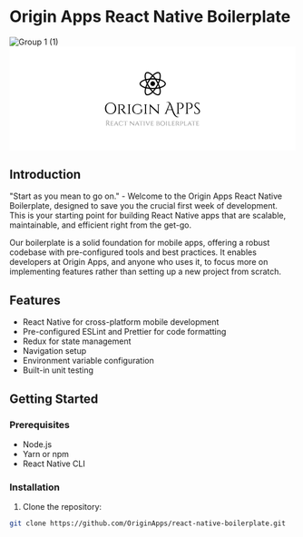 # Origin Apps React Native Boilerplate


![Group 1 (1)](https://github.com/OriginApps/react-native-starter-boilerplate/assets/46419626/aac72a09-6752-4fb0-b98d-a065ab46b3c7)
<svg width="1169" height="426" viewBox="0 0 1169 426" fill="none" xmlns="http://www.w3.org/2000/svg">
<path d="M0 0H1169V426H0V0Z" fill="white"/>
<path d="M413.456 229.304C418.021 229.304 422.032 230.285 425.488 232.248C428.944 234.168 431.632 236.877 433.552 240.376C435.515 243.875 436.496 247.949 436.496 252.6C436.496 257.251 435.515 261.325 433.552 264.824C431.632 268.323 428.944 271.053 425.488 273.016C422.032 274.936 418.021 275.896 413.456 275.896C408.933 275.896 404.944 274.936 401.488 273.016C398.032 271.053 395.323 268.323 393.36 264.824C391.44 261.325 390.48 257.251 390.48 252.6C390.48 247.949 391.44 243.875 393.36 240.376C395.323 236.877 398.032 234.168 401.488 232.248C404.944 230.285 408.933 229.304 413.456 229.304ZM413.456 273.976C417.083 273.976 420.24 273.08 422.928 271.288C425.659 269.496 427.771 267 429.264 263.8C430.8 260.6 431.568 256.867 431.568 252.6C431.568 248.333 430.8 244.6 429.264 241.4C427.771 238.2 425.659 235.704 422.928 233.912C420.24 232.12 417.083 231.224 413.456 231.224C409.872 231.224 406.715 232.12 403.984 233.912C401.296 235.704 399.184 238.2 397.648 241.4C396.155 244.6 395.408 248.333 395.408 252.6C395.408 256.867 396.155 260.6 397.648 263.8C399.184 267 401.296 269.496 403.984 271.288C406.715 273.08 409.872 273.976 413.456 273.976Z" fill="black"/>
<path d="M449.703 236.6H457.959C459.964 236.6 461.756 236.835 463.335 237.304C464.956 237.773 466.322 238.456 467.431 239.352C468.583 240.248 469.458 241.336 470.055 242.616C470.652 243.896 470.951 245.347 470.951 246.968C470.951 248.76 470.524 250.424 469.671 251.96C468.818 253.496 467.623 254.755 466.087 255.736C464.594 256.717 462.887 257.315 460.967 257.528C461.692 257.827 462.524 258.488 463.463 259.512C464.444 260.536 465.276 261.539 465.959 262.52C465.959 262.52 466.236 262.904 466.791 263.672C467.346 264.397 468.05 265.315 468.903 266.424C469.799 267.491 470.674 268.515 471.527 269.496C472.423 270.477 473.234 271.331 473.959 272.056C474.727 272.781 475.538 273.357 476.391 273.784C477.287 274.168 478.311 274.36 479.463 274.36V275H477.479C475.132 275 473.191 274.701 471.655 274.104C470.162 273.507 468.946 272.781 468.007 271.928C467.068 271.032 466.258 270.179 465.575 269.368C465.404 269.155 464.999 268.621 464.359 267.768C463.762 266.872 463.1 265.912 462.375 264.888C461.65 263.864 460.988 262.947 460.391 262.136C459.794 261.283 459.431 260.771 459.303 260.6C458.45 259.491 457.468 258.509 456.359 257.656C455.25 256.76 454.076 256.312 452.839 256.312V255.672C452.839 255.672 453.18 255.693 453.863 255.736C454.546 255.736 455.42 255.715 456.487 255.672C457.682 255.629 458.876 255.544 460.071 255.416C461.266 255.245 462.375 254.776 463.399 254.008C464.466 253.24 465.298 251.96 465.895 250.168C466.066 249.699 466.194 249.144 466.279 248.504C466.364 247.864 466.386 247.203 466.343 246.52C466.3 245.325 466.066 244.259 465.639 243.32C465.255 242.381 464.679 241.571 463.911 240.888C463.186 240.205 462.311 239.672 461.287 239.288C460.263 238.904 459.111 238.691 457.831 238.648C455.826 238.563 454.076 238.541 452.583 238.584C451.09 238.627 450.343 238.627 450.343 238.584C450.343 238.541 450.279 238.371 450.151 238.072C450.066 237.731 449.959 237.411 449.831 237.112C449.746 236.771 449.703 236.6 449.703 236.6ZM450.471 236.6V275H446.375V236.6H450.471ZM446.567 270.904L447.335 275H441.895V274.36C441.895 274.36 442.044 274.36 442.343 274.36C442.642 274.36 442.791 274.36 442.791 274.36C443.815 274.36 444.668 274.019 445.351 273.336C446.034 272.653 446.396 271.843 446.439 270.904H446.567ZM446.567 240.632H446.439C446.396 239.651 446.034 238.84 445.351 238.2C444.668 237.56 443.815 237.24 442.791 237.24C442.791 237.24 442.642 237.24 442.343 237.24C442.044 237.24 441.895 237.24 441.895 237.24V236.6H447.335L446.567 240.632ZM450.279 270.904H450.471C450.514 271.843 450.876 272.653 451.559 273.336C452.242 274.019 453.095 274.36 454.119 274.36C454.119 274.36 454.247 274.36 454.503 274.36C454.802 274.36 454.951 274.36 454.951 274.36L455.015 275H449.511L450.279 270.904Z" fill="black"/>
<path d="M491.3 236.6V275H487.268V236.6H491.3ZM487.46 270.904V275H482.02V274.36C482.02 274.36 482.169 274.36 482.468 274.36C482.767 274.36 482.916 274.36 482.916 274.36C484.111 274.36 485.113 274.019 485.924 273.336C486.777 272.653 487.225 271.843 487.268 270.904H487.46ZM491.108 270.904H491.3C491.343 271.843 491.769 272.653 492.58 273.336C493.433 274.019 494.457 274.36 495.652 274.36C495.652 274.36 495.78 274.36 496.036 274.36C496.335 274.36 496.484 274.36 496.484 274.36L496.548 275H491.108V270.904ZM491.108 240.696V236.6H496.548L496.484 237.24C496.484 237.24 496.335 237.24 496.036 237.24C495.78 237.24 495.652 237.24 495.652 237.24C494.457 237.24 493.433 237.581 492.58 238.264C491.769 238.904 491.343 239.715 491.3 240.696H491.108ZM487.46 240.696H487.268C487.225 239.715 486.777 238.904 485.924 238.264C485.113 237.581 484.111 237.24 482.916 237.24C482.873 237.24 482.703 237.24 482.404 237.24C482.148 237.24 482.02 237.24 482.02 237.24V236.6H487.46V240.696Z" fill="black"/>
<path d="M523.255 235.704C525.217 235.704 527.052 235.853 528.758 236.152C530.508 236.408 532.151 236.835 533.687 237.432C535.265 237.987 536.759 238.712 538.167 239.608L539.575 248.632H538.998C538.401 246.115 537.42 244.045 536.055 242.424C534.732 240.803 533.004 239.608 530.87 238.84C528.737 238.029 526.177 237.624 523.19 237.624C519.948 237.624 517.089 238.371 514.615 239.864C512.183 241.315 510.284 243.405 508.918 246.136C507.553 248.824 506.871 252.045 506.871 255.8C506.871 259.512 507.553 262.733 508.918 265.464C510.284 268.195 512.204 270.307 514.679 271.8C517.153 273.251 520.012 273.976 523.255 273.976C525.047 273.976 526.753 273.784 528.375 273.4C529.996 273.016 531.553 272.419 533.047 271.608C534.583 270.755 536.012 269.688 537.334 268.408L537.398 259.896C537.441 259.085 537.185 258.467 536.63 258.04C536.118 257.613 535.393 257.4 534.455 257.4H533.558V256.76H545.271V257.4H544.375C542.455 257.4 541.495 258.253 541.495 259.96V267.64C540.513 268.877 539.169 270.136 537.463 271.416C535.756 272.696 533.708 273.763 531.318 274.616C528.972 275.469 526.284 275.896 523.255 275.896C519.031 275.853 515.34 275.021 512.182 273.4C509.068 271.779 506.636 269.475 504.887 266.488C503.137 263.501 502.263 259.939 502.263 255.8C502.263 251.619 503.137 248.035 504.887 245.048C506.636 242.061 509.089 239.757 512.247 238.136C515.404 236.515 519.073 235.704 523.255 235.704Z" fill="black"/>
<path d="M558.425 236.6V275H554.393V236.6H558.425ZM554.585 270.904V275H549.145V274.36C549.145 274.36 549.294 274.36 549.593 274.36C549.892 274.36 550.041 274.36 550.041 274.36C551.236 274.36 552.238 274.019 553.049 273.336C553.902 272.653 554.35 271.843 554.393 270.904H554.585ZM558.233 270.904H558.425C558.468 271.843 558.894 272.653 559.705 273.336C560.558 274.019 561.582 274.36 562.777 274.36C562.777 274.36 562.905 274.36 563.161 274.36C563.46 274.36 563.609 274.36 563.609 274.36L563.673 275H558.233V270.904ZM558.233 240.696V236.6H563.673L563.609 237.24C563.609 237.24 563.46 237.24 563.161 237.24C562.905 237.24 562.777 237.24 562.777 237.24C561.582 237.24 560.558 237.581 559.705 238.264C558.894 238.904 558.468 239.715 558.425 240.696H558.233ZM554.585 240.696H554.393C554.35 239.715 553.902 238.904 553.049 238.264C552.238 237.581 551.236 237.24 550.041 237.24C549.998 237.24 549.828 237.24 549.529 237.24C549.273 237.24 549.145 237.24 549.145 237.24V236.6H554.585V240.696Z" fill="black"/>
<path d="M574.037 235.64L609.493 269.048L610.133 275.896L574.677 242.296L574.037 235.64ZM574.165 271.032V275H569.365V274.36C569.365 274.36 569.536 274.36 569.877 274.36C570.261 274.36 570.453 274.36 570.453 274.36C571.434 274.36 572.266 274.04 572.949 273.4C573.632 272.76 573.973 271.971 573.973 271.032H574.165ZM576.853 271.032C576.853 271.971 577.194 272.76 577.877 273.4C578.602 274.04 579.434 274.36 580.373 274.36C580.373 274.36 580.544 274.36 580.885 274.36C581.269 274.36 581.461 274.36 581.461 274.36V275H576.661V271.032H576.853ZM574.037 235.64L576.789 239.224L576.853 275H573.973V243.64C573.973 241.464 573.866 239.587 573.653 238.008C573.482 236.429 573.397 235.64 573.397 235.64H574.037ZM610.133 236.6V267.704C610.133 269.069 610.176 270.392 610.261 271.672C610.346 272.909 610.432 273.933 610.517 274.744C610.645 275.512 610.709 275.896 610.709 275.896H610.133L607.317 272.504V236.6H610.133ZM609.941 240.568V236.6H614.741V237.24C614.741 237.24 614.549 237.24 614.165 237.24C613.824 237.24 613.653 237.24 613.653 237.24C612.714 237.24 611.882 237.56 611.157 238.2C610.474 238.84 610.133 239.629 610.133 240.568H609.941ZM607.317 240.568C607.274 239.629 606.912 238.84 606.229 238.2C605.546 237.56 604.714 237.24 603.733 237.24C603.733 237.24 603.541 237.24 603.157 237.24C602.816 237.24 602.645 237.24 602.645 237.24V236.6H607.445V240.568H607.317Z" fill="black"/>
<path d="M640.616 228.024C643.389 226.872 646.056 226.296 648.616 226.296C650.749 226.296 652.947 227.085 655.208 228.664C656.445 229.517 657.832 231.181 659.368 233.656C660.392 235.363 661.693 238.456 663.272 242.936L671.08 265.08C672.872 270.029 674.685 273.955 676.52 276.856C678.397 279.8 680.104 281.997 681.64 283.448C683.176 284.941 684.776 285.987 686.44 286.584C688.104 287.181 689.469 287.48 690.536 287.48C691.645 287.48 692.627 287.395 693.48 287.224L693.544 287.864C691.496 288.547 689.491 288.888 687.528 288.888C685.565 288.888 683.603 288.376 681.64 287.352C679.677 286.371 677.843 284.984 676.136 283.192C672.467 279.48 669.352 273.827 666.792 266.232L664.296 258.936H646.76L642.344 270.328C642.131 270.84 642.024 271.352 642.024 271.864C642.024 272.376 642.237 272.931 642.664 273.528C643.133 274.083 643.837 274.36 644.776 274.36H645.288V275H632.424V274.36H633C634.024 274.36 635.027 274.061 636.008 273.464C636.989 272.824 637.8 271.885 638.44 270.648L654.312 232.632C652.008 229.347 649.149 227.704 645.736 227.704C644.2 227.704 642.557 228.024 640.808 228.664L640.616 228.024ZM647.464 257.016H663.656L658.6 242.104C657.619 239.245 656.723 237.005 655.912 235.384L647.464 257.016Z" fill="black"/>
<path d="M712.291 242.552C712.291 244.429 711.906 246.179 711.138 247.8C709.73 250.829 707.256 252.941 703.714 254.136C702.477 254.563 701.411 254.776 700.515 254.776C697.869 254.776 695.587 254.285 693.667 253.304V252.664C696.781 253.347 699.661 253.005 702.307 251.64C704.653 250.445 706.253 248.483 707.107 245.752C707.363 244.899 707.49 244.088 707.49 243.32C707.49 242.552 707.49 242.083 707.49 241.912C707.405 238.925 706.616 236.557 705.122 234.808C703.629 233.016 701.539 232.12 698.851 232.12H691.49V270.328C691.533 271.437 691.938 272.397 692.706 273.208C693.517 273.976 694.477 274.36 695.586 274.36H696.419V275H682.403V274.36H683.234C684.344 274.36 685.282 273.976 686.05 273.208C686.861 272.397 687.288 271.437 687.331 270.328V234.552C687.203 233.485 686.755 232.611 685.987 231.928C685.219 231.203 684.301 230.84 683.234 230.84H682.466L682.403 230.2H699.107C703.203 230.2 706.424 231.309 708.771 233.528C711.117 235.704 712.291 238.712 712.291 242.552Z" fill="black"/>
<path d="M748.916 242.552C748.916 244.429 748.531 246.179 747.763 247.8C746.355 250.829 743.881 252.941 740.339 254.136C739.102 254.563 738.036 254.776 737.14 254.776C734.494 254.776 732.212 254.285 730.292 253.304V252.664C733.406 253.347 736.286 253.005 738.932 251.64C741.278 250.445 742.878 248.483 743.732 245.752C743.988 244.899 744.115 244.088 744.115 243.32C744.115 242.552 744.115 242.083 744.115 241.912C744.03 238.925 743.241 236.557 741.747 234.808C740.254 233.016 738.164 232.12 735.476 232.12H728.115V270.328C728.158 271.437 728.563 272.397 729.331 273.208C730.142 273.976 731.102 274.36 732.211 274.36H733.044V275H719.028V274.36H719.859C720.969 274.36 721.907 273.976 722.675 273.208C723.486 272.397 723.913 271.437 723.956 270.328V234.552C723.828 233.485 723.38 232.611 722.612 231.928C721.844 231.203 720.926 230.84 719.859 230.84H719.091L719.028 230.2H735.732C739.828 230.2 743.049 231.309 745.396 233.528C747.742 235.704 748.916 238.712 748.916 242.552Z" fill="black"/>
<path d="M756.029 272.376C755.901 271.779 755.837 270.627 755.837 268.92C755.837 267.213 756.157 265.4 756.797 263.48H757.373C757.33 263.949 757.309 264.419 757.309 264.888C757.309 267.491 758.098 269.667 759.677 271.416C761.256 273.123 763.346 273.976 765.949 273.976C768.637 273.976 770.834 273.165 772.541 271.544C774.29 269.923 775.165 267.896 775.165 265.464C775.165 262.989 774.333 260.984 772.669 259.448L760.381 248.056C758.077 245.923 756.925 243.341 756.925 240.312C756.925 237.283 757.928 234.701 759.933 232.568C761.981 230.392 764.733 229.304 768.189 229.304C769.81 229.304 771.645 229.517 773.693 229.944H776.189V237.816H775.613C775.613 235.811 774.909 234.211 773.501 233.016C772.136 231.821 770.365 231.224 768.189 231.224C766.013 231.224 764.178 231.949 762.685 233.4C761.234 234.851 760.509 236.664 760.509 238.84C760.509 241.016 761.362 242.893 763.069 244.472L775.677 256.12C777.81 258.083 778.877 260.771 778.877 264.184C778.877 267.597 777.789 270.413 775.613 272.632C773.437 274.808 770.536 275.896 766.909 275.896C765.032 275.896 763.026 275.597 760.893 275C758.802 274.445 757.181 273.571 756.029 272.376Z" fill="black"/>
<path d="M397.481 302.7H401.57C402.44 302.7 403.223 302.826 403.919 303.077C404.634 303.328 405.234 303.696 405.717 304.179C406.2 304.643 406.568 305.213 406.819 305.89C407.09 306.547 407.225 307.301 407.225 308.152C407.225 309.08 407.003 309.969 406.558 310.82C406.133 311.671 405.543 312.367 404.789 312.908C404.054 313.43 403.223 313.691 402.295 313.691C402.624 313.826 402.981 314.107 403.368 314.532C403.755 314.938 404.093 315.334 404.383 315.721C404.383 315.721 404.509 315.914 404.76 316.301C405.031 316.668 405.359 317.123 405.746 317.664C406.152 318.205 406.558 318.737 406.964 319.259C407.37 319.781 407.718 320.197 408.008 320.506C408.395 320.931 408.781 321.308 409.168 321.637C409.555 321.966 409.97 322.227 410.415 322.42C410.879 322.613 411.391 322.71 411.952 322.71V323H410.357C409.468 323 408.694 322.865 408.037 322.594C407.399 322.323 406.858 321.995 406.413 321.608C405.968 321.202 405.591 320.815 405.282 320.448C405.224 320.371 405.06 320.148 404.789 319.781C404.538 319.414 404.228 318.979 403.861 318.476C403.513 317.954 403.165 317.442 402.817 316.939C402.469 316.436 402.169 316.011 401.918 315.663C401.667 315.296 401.522 315.083 401.483 315.025C401.116 314.542 400.71 314.097 400.265 313.691C399.82 313.285 399.337 313.082 398.815 313.082V312.792C398.815 312.792 398.96 312.802 399.25 312.821C399.559 312.821 399.927 312.811 400.352 312.792C400.855 312.773 401.406 312.695 402.005 312.56C402.604 312.425 403.165 312.144 403.687 311.719C404.209 311.294 404.605 310.646 404.876 309.776C404.934 309.563 404.982 309.302 405.021 308.993C405.06 308.664 405.069 308.345 405.05 308.036C405.031 306.721 404.692 305.677 404.035 304.904C403.397 304.111 402.537 303.686 401.454 303.628C400.913 303.589 400.352 303.58 399.772 303.599C399.211 303.599 398.738 303.599 398.351 303.599C397.964 303.599 397.771 303.599 397.771 303.599C397.771 303.58 397.742 303.502 397.684 303.367C397.645 303.212 397.597 303.067 397.539 302.932C397.5 302.777 397.481 302.7 397.481 302.7ZM397.858 302.7V323H395.973V302.7H397.858ZM396.06 320.883V323H393.74V322.71C393.74 322.71 393.798 322.71 393.914 322.71C394.049 322.71 394.117 322.71 394.117 322.71C394.62 322.71 395.045 322.536 395.393 322.188C395.76 321.821 395.954 321.386 395.973 320.883H396.06ZM396.06 304.817H395.973C395.954 304.314 395.76 303.889 395.393 303.541C395.045 303.174 394.62 302.99 394.117 302.99C394.117 302.99 394.049 302.99 393.914 302.99C393.798 302.99 393.74 302.99 393.74 302.99V302.7H396.06V304.817ZM397.771 320.883H397.858C397.858 321.386 398.042 321.821 398.409 322.188C398.776 322.536 399.211 322.71 399.714 322.71C399.714 322.71 399.772 322.71 399.888 322.71C400.004 322.71 400.062 322.71 400.062 322.71V323H397.771V320.883Z" fill="#7E7E7E"/>
<path d="M416.287 305.6V323H414.431V305.6H416.287ZM424.088 322.101L424.03 323H416.229V322.101H424.088ZM422.725 313.865V314.735H416.229V313.865H422.725ZM424.059 305.6V306.499H416.229V305.6H424.059ZM425.712 318.853L424.117 323H419.709L420.695 322.101C421.662 322.101 422.435 321.966 423.015 321.695C423.614 321.405 424.098 321.018 424.465 320.535C424.832 320.032 425.151 319.472 425.422 318.853H425.712ZM422.725 314.677V316.33H422.406V315.953C422.406 315.624 422.309 315.344 422.116 315.112C421.923 314.861 421.623 314.735 421.217 314.735V314.677H422.725ZM422.725 312.27V313.923H421.217V313.865C421.623 313.865 421.923 313.749 422.116 313.517C422.309 313.266 422.406 312.976 422.406 312.647V312.27H422.725ZM424.059 306.412V308.413H423.74V307.978C423.74 307.572 423.605 307.224 423.334 306.934C423.083 306.644 422.735 306.499 422.29 306.499V306.412H424.059ZM424.059 305.136V305.89L420.753 305.6C421.352 305.6 421.99 305.552 422.667 305.455C423.344 305.339 423.808 305.233 424.059 305.136ZM414.489 321.144L414.866 323H412.343V322.71C412.343 322.71 412.411 322.71 412.546 322.71C412.681 322.71 412.749 322.71 412.749 322.71C413.232 322.71 413.629 322.555 413.938 322.246C414.247 321.937 414.412 321.569 414.431 321.144H414.489ZM414.489 307.427H414.431C414.412 306.982 414.247 306.615 413.938 306.325C413.629 306.035 413.232 305.89 412.749 305.89C412.749 305.89 412.681 305.89 412.546 305.89C412.411 305.89 412.343 305.89 412.343 305.89V305.6H414.866L414.489 307.427Z" fill="#7E7E7E"/>
<path d="M436.323 305.194L444.298 322.826H442.007L435.83 307.775L436.323 305.194ZM430.726 320.883C430.513 321.463 430.542 321.917 430.813 322.246C431.084 322.555 431.393 322.71 431.741 322.71H431.973V323H426.434V322.71C426.434 322.71 426.473 322.71 426.55 322.71C426.627 322.71 426.666 322.71 426.666 322.71C427.072 322.71 427.488 322.575 427.913 322.304C428.338 322.014 428.706 321.54 429.015 320.883H430.726ZM436.323 305.194L436.526 307.195L429.885 322.913H428.058L434.931 308.181C434.931 308.181 434.979 308.065 435.076 307.833C435.192 307.601 435.318 307.321 435.453 306.992C435.608 306.644 435.743 306.306 435.859 305.977C435.975 305.648 436.043 305.387 436.062 305.194H436.323ZM439.745 316.243V317.113H432.06V316.243H439.745ZM441.224 320.883H443.428C443.718 321.54 444.076 322.014 444.501 322.304C444.926 322.575 445.332 322.71 445.719 322.71C445.719 322.71 445.758 322.71 445.835 322.71C445.912 322.71 445.951 322.71 445.951 322.71V323H440.006V322.71H440.238C440.567 322.71 440.866 322.555 441.137 322.246C441.408 321.917 441.437 321.463 441.224 320.883Z" fill="#7E7E7E"/>
<path d="M464.698 315.692L464.379 319.665C463.876 320.438 463.219 321.105 462.407 321.666C461.595 322.227 460.676 322.662 459.652 322.971C458.627 323.261 457.544 323.406 456.404 323.406C454.451 323.387 452.75 323.01 451.3 322.275C449.869 321.54 448.767 320.496 447.994 319.143C447.22 317.79 446.834 316.175 446.834 314.3C446.834 312.405 447.22 310.781 447.994 309.428C448.767 308.075 449.869 307.031 451.3 306.296C452.75 305.561 454.451 305.194 456.404 305.194C457.602 305.194 458.811 305.349 460.029 305.658C461.247 305.967 462.3 306.402 463.19 306.963L463.828 311.052H463.567C463.141 309.273 462.281 307.997 460.986 307.224C459.71 306.451 458.173 306.064 456.375 306.064C454.847 306.064 453.523 306.402 452.402 307.079C451.3 307.736 450.439 308.684 449.821 309.921C449.221 311.139 448.922 312.599 448.922 314.3C448.922 315.963 449.221 317.413 449.821 318.65C450.439 319.868 451.309 320.815 452.431 321.492C453.552 322.149 454.876 322.488 456.404 322.507C457.854 322.507 459.159 322.275 460.319 321.811C461.498 321.328 462.455 320.583 463.19 319.578C463.924 318.573 464.34 317.277 464.437 315.692H464.698Z" fill="#7E7E7E"/>
<path d="M475.169 305.687V323H473.284V305.687H475.169ZM482.187 305.571V306.441H466.266V305.571H482.187ZM482.187 306.383V308.384H481.868V307.92C481.868 307.514 481.733 307.176 481.462 306.905C481.211 306.615 480.863 306.46 480.418 306.441V306.383H482.187ZM482.187 305.107V305.861L478.939 305.571C479.326 305.571 479.732 305.552 480.157 305.513C480.602 305.455 481.008 305.387 481.375 305.31C481.742 305.233 482.013 305.165 482.187 305.107ZM473.342 321.144V323H471.225V322.71C471.244 322.71 471.302 322.71 471.399 322.71C471.515 322.71 471.573 322.71 471.573 322.71C472.037 322.71 472.433 322.555 472.762 322.246C473.091 321.937 473.265 321.569 473.284 321.144H473.342ZM475.082 321.144H475.169C475.188 321.569 475.362 321.937 475.691 322.246C476.02 322.555 476.416 322.71 476.88 322.71C476.88 322.71 476.928 322.71 477.025 322.71C477.141 322.71 477.199 322.71 477.199 322.71V323H475.082V321.144ZM468.035 306.383V306.441C467.59 306.46 467.233 306.615 466.962 306.905C466.711 307.176 466.585 307.514 466.585 307.92V308.384H466.266V306.383H468.035ZM466.266 305.107C466.44 305.165 466.701 305.233 467.049 305.31C467.416 305.387 467.822 305.455 468.267 305.513C468.712 305.552 469.127 305.571 469.514 305.571L466.266 305.861V305.107Z" fill="#7E7E7E"/>
<path d="M492.979 305.165L509.045 320.303L509.335 323.406L493.269 308.181L492.979 305.165ZM493.037 321.202V323H490.862V322.71C490.862 322.71 490.939 322.71 491.094 322.71C491.268 322.71 491.355 322.71 491.355 322.71C491.799 322.71 492.176 322.565 492.486 322.275C492.795 321.985 492.95 321.627 492.95 321.202H493.037ZM494.255 321.202C494.255 321.627 494.409 321.985 494.719 322.275C495.047 322.565 495.424 322.71 495.85 322.71C495.85 322.71 495.927 322.71 496.082 322.71C496.256 322.71 496.343 322.71 496.343 322.71V323H494.168V321.202H494.255ZM492.979 305.165L494.226 306.789L494.255 323H492.95V308.79C492.95 307.804 492.901 306.953 492.805 306.238C492.727 305.523 492.689 305.165 492.689 305.165H492.979ZM509.335 305.6V319.694C509.335 320.313 509.354 320.912 509.393 321.492C509.431 322.053 509.47 322.517 509.509 322.884C509.567 323.232 509.596 323.406 509.596 323.406H509.335L508.059 321.869V305.6H509.335ZM509.248 307.398V305.6H511.423V305.89C511.423 305.89 511.336 305.89 511.162 305.89C511.007 305.89 510.93 305.89 510.93 305.89C510.504 305.89 510.127 306.035 509.799 306.325C509.489 306.615 509.335 306.973 509.335 307.398H509.248ZM508.059 307.398C508.039 306.973 507.875 306.615 507.566 306.325C507.256 306.035 506.879 305.89 506.435 305.89C506.435 305.89 506.348 305.89 506.174 305.89C506.019 305.89 505.942 305.89 505.942 305.89V305.6H508.117V307.398H508.059Z" fill="#7E7E7E"/>
<path d="M522.19 305.194L530.165 322.826H527.874L521.697 307.775L522.19 305.194ZM516.593 320.883C516.381 321.463 516.41 321.917 516.68 322.246C516.951 322.555 517.26 322.71 517.608 322.71H517.84V323H512.301V322.71C512.301 322.71 512.34 322.71 512.417 322.71C512.495 322.71 512.533 322.71 512.533 322.71C512.939 322.71 513.355 322.575 513.78 322.304C514.206 322.014 514.573 321.54 514.882 320.883H516.593ZM522.19 305.194L522.393 307.195L515.752 322.913H513.925L520.798 308.181C520.798 308.181 520.847 308.065 520.943 307.833C521.059 307.601 521.185 307.321 521.32 306.992C521.475 306.644 521.61 306.306 521.726 305.977C521.842 305.648 521.91 305.387 521.929 305.194H522.19ZM525.612 316.243V317.113H517.927V316.243H525.612ZM527.091 320.883H529.295C529.585 321.54 529.943 322.014 530.368 322.304C530.794 322.575 531.2 322.71 531.586 322.71C531.586 322.71 531.625 322.71 531.702 322.71C531.78 322.71 531.818 322.71 531.818 322.71V323H525.873V322.71H526.105C526.434 322.71 526.734 322.555 527.004 322.246C527.275 321.917 527.304 321.463 527.091 320.883Z" fill="#7E7E7E"/>
<path d="M538.975 305.687V323H537.09V305.687H538.975ZM545.993 305.571V306.441H530.072V305.571H545.993ZM545.993 306.383V308.384H545.674V307.92C545.674 307.514 545.538 307.176 545.268 306.905C545.016 306.615 544.668 306.46 544.224 306.441V306.383H545.993ZM545.993 305.107V305.861L542.745 305.571C543.131 305.571 543.537 305.552 543.963 305.513C544.407 305.455 544.813 305.387 545.181 305.31C545.548 305.233 545.819 305.165 545.993 305.107ZM537.148 321.144V323H535.031V322.71C535.05 322.71 535.108 322.71 535.205 322.71C535.321 322.71 535.379 322.71 535.379 322.71C535.843 322.71 536.239 322.555 536.568 322.246C536.896 321.937 537.07 321.569 537.09 321.144H537.148ZM538.888 321.144H538.975C538.994 321.569 539.168 321.937 539.497 322.246C539.825 322.555 540.222 322.71 540.686 322.71C540.686 322.71 540.734 322.71 540.831 322.71C540.947 322.71 541.005 322.71 541.005 322.71V323H538.888V321.144ZM531.841 306.383V306.441C531.396 306.46 531.038 306.615 530.768 306.905C530.516 307.176 530.391 307.514 530.391 307.92V308.384H530.072V306.383H531.841ZM530.072 305.107C530.246 305.165 530.507 305.233 530.855 305.31C531.222 305.387 531.628 305.455 532.073 305.513C532.517 305.552 532.933 305.571 533.32 305.571L530.072 305.861V305.107Z" fill="#7E7E7E"/>
<path d="M552.202 305.6V323H550.375V305.6H552.202ZM550.462 321.144V323H547.997V322.71C547.997 322.71 548.065 322.71 548.2 322.71C548.336 322.71 548.403 322.71 548.403 322.71C548.945 322.71 549.399 322.555 549.766 322.246C550.153 321.937 550.356 321.569 550.375 321.144H550.462ZM552.115 321.144H552.202C552.222 321.569 552.415 321.937 552.782 322.246C553.169 322.555 553.633 322.71 554.174 322.71C554.174 322.71 554.232 322.71 554.348 322.71C554.484 322.71 554.551 322.71 554.551 322.71L554.58 323H552.115V321.144ZM552.115 307.456V305.6H554.58L554.551 305.89C554.551 305.89 554.484 305.89 554.348 305.89C554.232 305.89 554.174 305.89 554.174 305.89C553.633 305.89 553.169 306.045 552.782 306.354C552.415 306.644 552.222 307.011 552.202 307.456H552.115ZM550.462 307.456H550.375C550.356 307.011 550.153 306.644 549.766 306.354C549.399 306.045 548.945 305.89 548.403 305.89C548.384 305.89 548.307 305.89 548.171 305.89C548.055 305.89 547.997 305.89 547.997 305.89V305.6H550.462V307.456Z" fill="#7E7E7E"/>
<path d="M565.628 323.406L557.653 305.774H559.944L566.121 320.825L565.628 323.406ZM565.628 323.406L565.425 321.405L572.066 305.687H573.893L567.02 320.419C567.02 320.419 566.962 320.535 566.846 320.767C566.749 320.999 566.623 321.289 566.469 321.637C566.333 321.966 566.208 322.294 566.092 322.623C565.976 322.952 565.908 323.213 565.889 323.406H565.628ZM571.225 307.717C571.437 307.137 571.408 306.692 571.138 306.383C570.867 306.054 570.558 305.89 570.21 305.89H570.007V305.6H575.517V305.89C575.517 305.89 575.478 305.89 575.401 305.89C575.323 305.89 575.285 305.89 575.285 305.89C574.879 305.89 574.463 306.035 574.038 306.325C573.612 306.596 573.245 307.06 572.936 307.717H571.225ZM560.727 307.717H558.523C558.233 307.06 557.875 306.596 557.45 306.325C557.024 306.035 556.618 305.89 556.232 305.89C556.232 305.89 556.193 305.89 556.116 305.89C556.038 305.89 556 305.89 556 305.89V305.6H561.945V305.89H561.713C561.384 305.89 561.084 306.054 560.814 306.383C560.562 306.692 560.533 307.137 560.727 307.717Z" fill="#7E7E7E"/>
<path d="M580.913 305.6V323H579.057V305.6H580.913ZM588.714 322.101L588.656 323H580.855V322.101H588.714ZM587.351 313.865V314.735H580.855V313.865H587.351ZM588.685 305.6V306.499H580.855V305.6H588.685ZM590.338 318.853L588.743 323H584.335L585.321 322.101C586.288 322.101 587.061 321.966 587.641 321.695C588.24 321.405 588.724 321.018 589.091 320.535C589.458 320.032 589.777 319.472 590.048 318.853H590.338ZM587.351 314.677V316.33H587.032V315.953C587.032 315.624 586.935 315.344 586.742 315.112C586.549 314.861 586.249 314.735 585.843 314.735V314.677H587.351ZM587.351 312.27V313.923H585.843V313.865C586.249 313.865 586.549 313.749 586.742 313.517C586.935 313.266 587.032 312.976 587.032 312.647V312.27H587.351ZM588.685 306.412V308.413H588.366V307.978C588.366 307.572 588.231 307.224 587.96 306.934C587.709 306.644 587.361 306.499 586.916 306.499V306.412H588.685ZM588.685 305.136V305.89L585.379 305.6C585.978 305.6 586.616 305.552 587.293 305.455C587.97 305.339 588.434 305.233 588.685 305.136ZM579.115 321.144L579.492 323H576.969V322.71C576.969 322.71 577.037 322.71 577.172 322.71C577.307 322.71 577.375 322.71 577.375 322.71C577.858 322.71 578.255 322.555 578.564 322.246C578.873 321.937 579.038 321.569 579.057 321.144H579.115ZM579.115 307.427H579.057C579.038 306.982 578.873 306.615 578.564 306.325C578.255 306.035 577.858 305.89 577.375 305.89C577.375 305.89 577.307 305.89 577.172 305.89C577.037 305.89 576.969 305.89 576.969 305.89V305.6H579.492L579.115 307.427Z" fill="#7E7E7E"/>
<path d="M602.515 305.6H605.966C606.488 305.6 607.087 305.648 607.764 305.745C608.46 305.842 609.127 306.035 609.765 306.325C610.403 306.615 610.935 307.05 611.36 307.63C611.785 308.21 611.998 308.983 611.998 309.95C611.998 310.53 611.843 311.071 611.534 311.574C611.225 312.077 610.828 312.502 610.345 312.85C609.862 313.179 609.349 313.411 608.808 313.546C609.755 313.643 610.587 313.913 611.302 314.358C612.037 314.783 612.617 315.325 613.042 315.982C613.467 316.639 613.68 317.355 613.68 318.128C613.68 319.075 613.477 319.868 613.071 320.506C612.684 321.125 612.172 321.618 611.534 321.985C610.896 322.352 610.2 322.613 609.446 322.768C608.692 322.923 607.957 323 607.242 323H603.704C603.704 323 603.704 322.932 603.704 322.797C603.723 322.642 603.733 322.497 603.733 322.362C603.733 322.207 603.733 322.13 603.733 322.13H607.213C608.044 322.13 608.789 321.995 609.446 321.724C610.123 321.434 610.654 320.989 611.041 320.39C611.428 319.791 611.621 319.037 611.621 318.128C611.621 317.2 611.418 316.456 611.012 315.895C610.606 315.315 610.074 314.88 609.417 314.59C608.76 314.281 608.035 314.078 607.242 313.981C606.449 313.865 605.657 313.807 604.864 313.807V313.517C605.386 313.517 605.947 313.478 606.546 313.401C607.145 313.324 607.696 313.169 608.199 312.937C608.721 312.686 609.146 312.328 609.475 311.864C609.804 311.381 609.968 310.743 609.968 309.95C609.968 308.732 609.61 307.852 608.895 307.311C608.18 306.75 607.194 306.47 605.937 306.47H602.776C602.776 306.451 602.747 306.373 602.689 306.238C602.65 306.083 602.612 305.938 602.573 305.803C602.534 305.668 602.515 305.6 602.515 305.6ZM603.965 305.6V323H602.138V305.6H603.965ZM602.225 321.144V323H600.05V322.71C600.05 322.71 600.108 322.71 600.224 322.71C600.34 322.71 600.398 322.71 600.398 322.71C600.901 322.71 601.307 322.555 601.616 322.246C601.945 321.937 602.119 321.569 602.138 321.144H602.225ZM602.225 307.456H602.138C602.119 306.992 601.945 306.615 601.616 306.325C601.307 306.035 600.901 305.89 600.398 305.89C600.398 305.89 600.34 305.89 600.224 305.89C600.108 305.89 600.05 305.89 600.05 305.89V305.6H602.225V307.456Z" fill="#7E7E7E"/>
<path d="M626.359 305.194C627.712 305.194 628.978 305.416 630.158 305.861C631.356 306.286 632.4 306.905 633.29 307.717C634.198 308.529 634.904 309.496 635.407 310.617C635.909 311.719 636.161 312.947 636.161 314.3C636.161 315.653 635.909 316.891 635.407 318.012C634.904 319.114 634.198 320.071 633.29 320.883C632.4 321.695 631.356 322.323 630.158 322.768C628.978 323.193 627.712 323.406 626.359 323.406C625.005 323.406 623.739 323.193 622.56 322.768C621.38 322.323 620.336 321.695 619.428 320.883C618.538 320.071 617.842 319.114 617.34 318.012C616.837 316.891 616.586 315.653 616.586 314.3C616.586 312.947 616.837 311.719 617.34 310.617C617.842 309.496 618.538 308.529 619.428 307.717C620.336 306.905 621.38 306.286 622.56 305.861C623.739 305.416 625.005 305.194 626.359 305.194ZM626.359 322.536C627.789 322.536 629.085 322.188 630.245 321.492C631.405 320.796 632.323 319.829 633 318.592C633.676 317.355 634.015 315.924 634.015 314.3C634.015 312.657 633.676 311.226 633 310.008C632.323 308.771 631.405 307.804 630.245 307.108C629.085 306.412 627.789 306.064 626.359 306.064C624.947 306.064 623.662 306.412 622.502 307.108C621.342 307.804 620.423 308.771 619.747 310.008C619.07 311.226 618.732 312.657 618.732 314.3C618.732 315.924 619.07 317.355 619.747 318.592C620.423 319.829 621.342 320.796 622.502 321.492C623.662 322.188 624.947 322.536 626.359 322.536Z" fill="#7E7E7E"/>
<path d="M642.969 305.6V323H641.142V305.6H642.969ZM641.229 321.144V323H638.764V322.71C638.764 322.71 638.832 322.71 638.967 322.71C639.102 322.71 639.17 322.71 639.17 322.71C639.711 322.71 640.166 322.555 640.533 322.246C640.92 321.937 641.123 321.569 641.142 321.144H641.229ZM642.882 321.144H642.969C642.988 321.569 643.182 321.937 643.549 322.246C643.936 322.555 644.4 322.71 644.941 322.71C644.941 322.71 644.999 322.71 645.115 322.71C645.25 322.71 645.318 322.71 645.318 322.71L645.347 323H642.882V321.144ZM642.882 307.456V305.6H645.347L645.318 305.89C645.318 305.89 645.25 305.89 645.115 305.89C644.999 305.89 644.941 305.89 644.941 305.89C644.4 305.89 643.936 306.045 643.549 306.354C643.182 306.644 642.988 307.011 642.969 307.456H642.882ZM641.229 307.456H641.142C641.123 307.011 640.92 306.644 640.533 306.354C640.166 306.045 639.711 305.89 639.17 305.89C639.151 305.89 639.073 305.89 638.938 305.89C638.822 305.89 638.764 305.89 638.764 305.89V305.6H641.229V307.456Z" fill="#7E7E7E"/>
<path d="M652.45 305.6V323H650.594V305.6H652.45ZM660.251 322.101L660.193 323H652.392V322.101H660.251ZM661.875 318.853L660.28 323H655.872L656.858 322.101C657.825 322.101 658.598 321.966 659.178 321.695C659.777 321.405 660.261 321.018 660.628 320.535C660.995 320.032 661.314 319.472 661.585 318.853H661.875ZM650.652 321.144L651.029 323H648.506V322.71C648.506 322.71 648.574 322.71 648.709 322.71C648.844 322.71 648.912 322.71 648.912 322.71C649.395 322.71 649.792 322.555 650.101 322.246C650.41 321.937 650.575 321.569 650.594 321.144H650.652ZM652.363 307.456V305.6H654.509V305.89C654.509 305.89 654.451 305.89 654.335 305.89C654.219 305.89 654.161 305.89 654.161 305.89C653.697 305.89 653.291 306.045 652.943 306.354C652.614 306.644 652.45 307.011 652.45 307.456H652.363ZM650.652 307.456H650.594C650.575 307.011 650.401 306.644 650.072 306.354C649.743 306.045 649.337 305.89 648.854 305.89C648.854 305.89 648.796 305.89 648.68 305.89C648.564 305.89 648.506 305.89 648.506 305.89V305.6H650.652V307.456Z" fill="#7E7E7E"/>
<path d="M667.29 305.6V323H665.434V305.6H667.29ZM675.091 322.101L675.033 323H667.232V322.101H675.091ZM673.728 313.865V314.735H667.232V313.865H673.728ZM675.062 305.6V306.499H667.232V305.6H675.062ZM676.715 318.853L675.12 323H670.712L671.698 322.101C672.665 322.101 673.438 321.966 674.018 321.695C674.617 321.405 675.101 321.018 675.468 320.535C675.835 320.032 676.154 319.472 676.425 318.853H676.715ZM673.728 314.677V316.33H673.409V315.953C673.409 315.624 673.312 315.344 673.119 315.112C672.926 314.861 672.626 314.735 672.22 314.735V314.677H673.728ZM673.728 312.27V313.923H672.22V313.865C672.626 313.865 672.926 313.749 673.119 313.517C673.312 313.266 673.409 312.976 673.409 312.647V312.27H673.728ZM675.062 306.412V308.413H674.743V307.978C674.743 307.572 674.608 307.224 674.337 306.934C674.086 306.644 673.738 306.499 673.293 306.499V306.412H675.062ZM675.062 305.136V305.89L671.756 305.6C672.355 305.6 672.993 305.552 673.67 305.455C674.347 305.339 674.811 305.233 675.062 305.136ZM665.492 321.144L665.869 323H663.346V322.71C663.346 322.71 663.414 322.71 663.549 322.71C663.684 322.71 663.752 322.71 663.752 322.71C664.235 322.71 664.632 322.555 664.941 322.246C665.25 321.937 665.415 321.569 665.434 321.144H665.492ZM665.492 307.427H665.434C665.415 306.982 665.25 306.615 664.941 306.325C664.632 306.035 664.235 305.89 663.752 305.89C663.752 305.89 663.684 305.89 663.549 305.89C663.414 305.89 663.346 305.89 663.346 305.89V305.6H665.869L665.492 307.427Z" fill="#7E7E7E"/>
<path d="M682.432 305.6H686.173C687.082 305.6 687.893 305.706 688.609 305.919C689.343 306.132 689.962 306.441 690.465 306.847C690.987 307.253 691.383 307.746 691.654 308.326C691.924 308.906 692.06 309.563 692.06 310.298C692.06 311.11 691.867 311.864 691.48 312.56C691.093 313.256 690.552 313.826 689.856 314.271C689.179 314.716 688.406 314.986 687.536 315.083C687.864 315.218 688.241 315.518 688.667 315.982C689.111 316.446 689.489 316.9 689.798 317.345C689.798 317.345 689.923 317.519 690.175 317.867C690.426 318.196 690.745 318.611 691.132 319.114C691.538 319.597 691.934 320.061 692.321 320.506C692.727 320.951 693.094 321.337 693.423 321.666C693.771 321.995 694.138 322.256 694.525 322.449C694.931 322.623 695.395 322.71 695.917 322.71V323H695.018C693.954 323 693.075 322.865 692.379 322.594C691.702 322.323 691.151 321.995 690.726 321.608C690.3 321.202 689.933 320.815 689.624 320.448C689.547 320.351 689.363 320.11 689.073 319.723C688.802 319.317 688.502 318.882 688.174 318.418C687.845 317.954 687.546 317.538 687.275 317.171C687.004 316.784 686.84 316.552 686.782 316.475C686.395 315.972 685.95 315.528 685.448 315.141C684.945 314.735 684.414 314.532 683.853 314.532V314.242C683.853 314.242 684.008 314.252 684.317 314.271C684.626 314.271 685.022 314.261 685.506 314.242C686.047 314.223 686.588 314.184 687.13 314.126C687.671 314.049 688.174 313.836 688.638 313.488C689.121 313.14 689.498 312.56 689.769 311.748C689.846 311.535 689.904 311.284 689.943 310.994C689.981 310.704 689.991 310.404 689.972 310.095C689.952 309.554 689.846 309.07 689.653 308.645C689.479 308.22 689.218 307.852 688.87 307.543C688.541 307.234 688.145 306.992 687.681 306.818C687.217 306.644 686.695 306.547 686.115 306.528C685.206 306.489 684.413 306.48 683.737 306.499C683.06 306.518 682.722 306.518 682.722 306.499C682.722 306.48 682.693 306.402 682.635 306.267C682.596 306.112 682.548 305.967 682.49 305.832C682.451 305.677 682.432 305.6 682.432 305.6ZM682.78 305.6V323H680.924V305.6H682.78ZM681.011 321.144L681.359 323H678.894V322.71C678.894 322.71 678.961 322.71 679.097 322.71C679.232 322.71 679.3 322.71 679.3 322.71C679.764 322.71 680.151 322.555 680.46 322.246C680.769 321.937 680.933 321.569 680.953 321.144H681.011ZM681.011 307.427H680.953C680.933 306.982 680.769 306.615 680.46 306.325C680.151 306.035 679.764 305.89 679.3 305.89C679.3 305.89 679.232 305.89 679.097 305.89C678.961 305.89 678.894 305.89 678.894 305.89V305.6H681.359L681.011 307.427ZM682.693 321.144H682.78C682.799 321.569 682.963 321.937 683.273 322.246C683.582 322.555 683.969 322.71 684.433 322.71C684.433 322.71 684.491 322.71 684.607 322.71C684.742 322.71 684.81 322.71 684.81 322.71L684.839 323H682.345L682.693 321.144Z" fill="#7E7E7E"/>
<path d="M700.642 305.6H703.861C705.215 305.6 706.384 305.803 707.37 306.209C708.356 306.596 709.12 307.166 709.661 307.92C710.203 308.655 710.473 309.534 710.473 310.559C710.473 311.661 710.222 312.608 709.719 313.401C709.236 314.174 708.588 314.774 707.776 315.199C706.964 315.605 706.065 315.808 705.079 315.808C704.093 315.789 703.107 315.537 702.121 315.054V314.764C702.121 314.764 702.276 314.793 702.585 314.851C702.914 314.909 703.33 314.938 703.832 314.938C704.335 314.919 704.867 314.832 705.427 314.677C705.988 314.503 706.51 314.194 706.993 313.749C707.496 313.304 707.892 312.666 708.182 311.835C708.26 311.622 708.308 311.371 708.327 311.081C708.366 310.791 708.385 310.52 708.385 310.269C708.385 309.09 707.979 308.162 707.167 307.485C706.355 306.808 705.234 306.47 703.803 306.47H700.961C700.961 306.47 700.932 306.402 700.874 306.267C700.836 306.112 700.787 305.967 700.729 305.832C700.671 305.677 700.642 305.6 700.642 305.6ZM701.019 305.6V323H699.163V305.6H701.019ZM699.221 321.144L699.598 323H697.075V322.71C697.075 322.71 697.143 322.71 697.278 322.71C697.414 322.71 697.481 322.71 697.481 322.71C697.945 322.71 698.332 322.555 698.641 322.246C698.97 321.937 699.144 321.569 699.163 321.144H699.221ZM699.221 307.427H699.163C699.144 306.982 698.97 306.615 698.641 306.325C698.332 306.035 697.945 305.89 697.481 305.89C697.481 305.89 697.414 305.89 697.278 305.89C697.143 305.89 697.075 305.89 697.075 305.89V305.6H699.598L699.221 307.427ZM700.932 321.144H700.99C701.01 321.569 701.174 321.937 701.483 322.246C701.812 322.555 702.208 322.71 702.672 322.71C702.692 322.71 702.759 322.71 702.875 322.71C703.011 322.71 703.078 322.71 703.078 322.71V323H700.555L700.932 321.144Z" fill="#7E7E7E"/>
<path d="M717.049 305.6V323H715.193V305.6H717.049ZM724.85 322.101L724.792 323H716.991V322.101H724.85ZM726.474 318.853L724.879 323H720.471L721.457 322.101C722.423 322.101 723.197 321.966 723.777 321.695C724.376 321.405 724.859 321.018 725.227 320.535C725.594 320.032 725.913 319.472 726.184 318.853H726.474ZM715.251 321.144L715.628 323H713.105V322.71C713.105 322.71 713.172 322.71 713.308 322.71C713.443 322.71 713.511 322.71 713.511 322.71C713.994 322.71 714.39 322.555 714.7 322.246C715.009 321.937 715.173 321.569 715.193 321.144H715.251ZM716.962 307.456V305.6H719.108V305.89C719.108 305.89 719.05 305.89 718.934 305.89C718.818 305.89 718.76 305.89 718.76 305.89C718.296 305.89 717.89 306.045 717.542 306.354C717.213 306.644 717.049 307.011 717.049 307.456H716.962ZM715.251 307.456H715.193C715.173 307.011 714.999 306.644 714.671 306.354C714.342 306.045 713.936 305.89 713.453 305.89C713.453 305.89 713.395 305.89 713.279 305.89C713.163 305.89 713.105 305.89 713.105 305.89V305.6H715.251V307.456Z" fill="#7E7E7E"/>
<path d="M736.802 305.194L744.777 322.826H742.486L736.309 307.775L736.802 305.194ZM731.205 320.883C730.992 321.463 731.021 321.917 731.292 322.246C731.562 322.555 731.872 322.71 732.22 322.71H732.452V323H726.913V322.71C726.913 322.71 726.951 322.71 727.029 322.71C727.106 322.71 727.145 322.71 727.145 322.71C727.551 322.71 727.966 322.575 728.392 322.304C728.817 322.014 729.184 321.54 729.494 320.883H731.205ZM736.802 305.194L737.005 307.195L730.364 322.913H728.537L735.41 308.181C735.41 308.181 735.458 308.065 735.555 307.833C735.671 307.601 735.796 307.321 735.932 306.992C736.086 306.644 736.222 306.306 736.338 305.977C736.454 305.648 736.521 305.387 736.541 305.194H736.802ZM740.224 316.243V317.113H732.539V316.243H740.224ZM741.703 320.883H743.907C744.197 321.54 744.554 322.014 744.98 322.304C745.405 322.575 745.811 322.71 746.198 322.71C746.198 322.71 746.236 322.71 746.314 322.71C746.391 322.71 746.43 322.71 746.43 322.71V323H740.485V322.71H740.717C741.045 322.71 741.345 322.555 741.616 322.246C741.886 321.917 741.915 321.463 741.703 320.883Z" fill="#7E7E7E"/>
<path d="M753.586 305.687V323H751.701V305.687H753.586ZM760.604 305.571V306.441H744.683V305.571H760.604ZM760.604 306.383V308.384H760.285V307.92C760.285 307.514 760.15 307.176 759.879 306.905C759.628 306.615 759.28 306.46 758.835 306.441V306.383H760.604ZM760.604 305.107V305.861L757.356 305.571C757.743 305.571 758.149 305.552 758.574 305.513C759.019 305.455 759.425 305.387 759.792 305.31C760.159 305.233 760.43 305.165 760.604 305.107ZM751.759 321.144V323H749.642V322.71C749.661 322.71 749.719 322.71 749.816 322.71C749.932 322.71 749.99 322.71 749.99 322.71C750.454 322.71 750.85 322.555 751.179 322.246C751.508 321.937 751.682 321.569 751.701 321.144H751.759ZM753.499 321.144H753.586C753.605 321.569 753.779 321.937 754.108 322.246C754.437 322.555 754.833 322.71 755.297 322.71C755.297 322.71 755.345 322.71 755.442 322.71C755.558 322.71 755.616 322.71 755.616 322.71V323H753.499V321.144ZM746.452 306.383V306.441C746.007 306.46 745.65 306.615 745.379 306.905C745.128 307.176 745.002 307.514 745.002 307.92V308.384H744.683V306.383H746.452ZM744.683 305.107C744.857 305.165 745.118 305.233 745.466 305.31C745.833 305.387 746.239 305.455 746.684 305.513C747.129 305.552 747.544 305.571 747.931 305.571L744.683 305.861V305.107Z" fill="#7E7E7E"/>
<path d="M766.553 305.6V323H764.697V305.6H766.553ZM774.354 322.101L774.296 323H766.495V322.101H774.354ZM772.991 313.865V314.735H766.495V313.865H772.991ZM774.325 305.6V306.499H766.495V305.6H774.325ZM775.978 318.853L774.383 323H769.975L770.961 322.101C771.927 322.101 772.701 321.966 773.281 321.695C773.88 321.405 774.363 321.018 774.731 320.535C775.098 320.032 775.417 319.472 775.688 318.853H775.978ZM772.991 314.677V316.33H772.672V315.953C772.672 315.624 772.575 315.344 772.382 315.112C772.188 314.861 771.889 314.735 771.483 314.735V314.677H772.991ZM772.991 312.27V313.923H771.483V313.865C771.889 313.865 772.188 313.749 772.382 313.517C772.575 313.266 772.672 312.976 772.672 312.647V312.27H772.991ZM774.325 306.412V308.413H774.006V307.978C774.006 307.572 773.87 307.224 773.6 306.934C773.348 306.644 773 306.499 772.556 306.499V306.412H774.325ZM774.325 305.136V305.89L771.019 305.6C771.618 305.6 772.256 305.552 772.933 305.455C773.609 305.339 774.073 305.233 774.325 305.136ZM764.755 321.144L765.132 323H762.609V322.71C762.609 322.71 762.676 322.71 762.812 322.71C762.947 322.71 763.015 322.71 763.015 322.71C763.498 322.71 763.894 322.555 764.204 322.246C764.513 321.937 764.677 321.569 764.697 321.144H764.755ZM764.755 307.427H764.697C764.677 306.982 764.513 306.615 764.204 306.325C763.894 306.035 763.498 305.89 763.015 305.89C763.015 305.89 762.947 305.89 762.812 305.89C762.676 305.89 762.609 305.89 762.609 305.89V305.6H765.132L764.755 307.427Z" fill="#7E7E7E"/>
<path d="M594.213 146.929C593.264 145.284 591.848 143.959 590.145 143.119C588.442 142.279 586.529 141.963 584.646 142.211C582.764 142.459 580.998 143.259 579.57 144.511C578.143 145.763 577.119 147.41 576.627 149.244C576.136 151.078 576.199 153.016 576.81 154.814C577.42 156.612 578.55 158.188 580.056 159.344C581.562 160.5 583.378 161.183 585.272 161.307C587.167 161.431 589.055 160.991 590.7 160.041C592.904 158.768 594.513 156.672 595.172 154.213C595.831 151.753 595.486 149.133 594.213 146.929ZM583.798 189.954C584.518 189.324 585.24 188.659 585.964 187.959C586.478 188.448 586.991 188.921 587.504 189.378C597.202 198.009 606.928 201.652 612.775 198.277C618.381 195.04 620.052 185.412 617.708 173.359C617.476 172.171 617.214 170.991 616.922 169.816C617.697 169.592 618.467 169.353 619.233 169.099C631.556 165.01 639.571 158.405 639.567 151.654C639.564 145.18 632.057 138.923 620.445 134.932C619.3 134.539 618.145 134.176 616.98 133.842C617.172 133.057 617.35 132.268 617.514 131.477C620.125 118.76 618.405 108.517 612.555 105.148C606.944 101.917 597.774 105.296 588.517 113.363C587.601 114.164 586.706 114.986 585.831 115.832C584.804 114.835 583.778 113.891 582.758 113.012C573.631 105.14 564.611 101.954 559.025 105.18C553.255 108.51 551.369 118.609 553.788 130.901C553.985 131.897 554.207 132.888 554.454 133.873C553.195 134.234 551.946 134.63 550.708 135.061C539.329 139.034 532.064 145.256 532.066 151.707C532.07 158.369 539.876 165.047 551.732 169.094C552.669 169.413 553.642 169.716 554.644 170.002C554.328 171.275 554.047 172.556 553.801 173.845C551.561 185.688 553.323 195.09 558.913 198.309C564.687 201.633 574.372 198.206 583.798 189.954ZM610.263 109.127C613.864 111.201 615.269 119.572 613.015 130.552C612.871 131.254 612.71 131.968 612.531 132.694C607.789 131.622 602.981 130.865 598.139 130.429C595.352 126.468 592.311 122.69 589.036 119.121C589.849 118.335 590.682 117.569 591.535 116.825C599.466 109.912 606.882 107.181 610.263 109.127ZM579.475 130.018C581.553 127.274 583.681 124.723 585.822 122.409C587.95 124.722 590.072 127.274 592.144 130.012C590.033 129.914 587.92 129.865 585.806 129.866C583.695 129.868 581.584 129.918 579.475 130.018ZM558.294 130.015C557.258 125.356 557.088 120.547 557.793 115.826C557.894 114.532 558.259 113.273 558.866 112.126C559.472 110.978 560.308 109.968 561.321 109.156C564.711 107.199 571.953 109.757 579.758 116.489C580.737 117.336 581.689 118.21 582.616 119.112C579.324 122.681 576.272 126.465 573.479 130.438C568.574 130.879 563.705 131.645 558.902 132.728C558.677 131.829 558.474 130.925 558.294 130.015ZM601.505 168.183C602.641 166.381 603.741 164.556 604.804 162.708C605.85 160.891 606.857 159.051 607.825 157.189C609.165 160.377 610.31 163.51 611.242 166.535C608.027 167.248 604.777 167.798 601.505 168.183ZM618.952 139.275C628.902 142.694 634.973 147.754 634.974 151.656C634.976 155.811 628.426 161.21 617.787 164.741C617.094 164.97 616.396 165.187 615.695 165.391C614.256 160.753 612.512 156.215 610.475 151.807C612.536 147.418 614.3 142.895 615.753 138.268C616.827 138.577 617.894 138.913 618.952 139.275ZM611.3 137.123C610.306 140.278 609.155 143.381 607.849 146.42C605.906 142.654 603.789 138.986 601.499 135.415C604.928 135.846 608.214 136.421 611.3 137.123ZM570.123 135.423C568.984 137.204 567.886 139.01 566.83 140.843C565.754 142.713 564.722 144.607 563.736 146.527C562.385 143.464 561.193 140.335 560.162 137.15C563.291 136.44 566.635 135.86 570.123 135.423ZM553.216 164.747C548.663 163.317 544.412 161.061 540.675 158.093C539.605 157.359 538.696 156.413 538.005 155.314C537.315 154.216 536.857 152.987 536.66 151.704C536.657 147.79 542.492 142.795 552.223 139.396C553.373 138.996 554.534 138.628 555.706 138.292C557.205 142.94 559.019 147.482 561.133 151.886C559.082 156.33 557.325 160.904 555.873 165.578C554.981 165.323 554.096 165.046 553.216 164.747ZM560.334 166.694C561.28 163.635 562.444 160.456 563.804 157.223C564.763 159.046 565.776 160.881 566.843 162.731C567.939 164.628 569.062 166.477 570.212 168.278C566.895 167.92 563.598 167.391 560.334 166.694ZM585.826 169.093C582.562 169.097 579.3 168.995 576.041 168.787C574.249 166.139 572.499 163.343 570.82 160.435C569.147 157.538 567.61 154.668 566.219 151.852C567.639 148.889 569.169 145.984 570.809 143.135C572.44 140.303 574.176 137.535 576.018 134.833C579.276 134.585 582.54 134.461 585.81 134.459C589.077 134.457 592.34 134.579 595.601 134.825C597.409 137.472 599.157 140.248 600.814 143.117C602.479 146 604.009 148.906 605.396 151.796C603.974 154.723 602.45 157.596 600.824 160.417C599.197 163.247 597.48 166.023 595.671 168.743C592.394 168.976 589.113 169.093 585.826 169.093ZM613.2 174.236C615.209 184.563 613.857 192.349 610.479 194.3C606.88 196.378 598.931 193.4 590.557 185.948C590.095 185.536 589.631 185.109 589.165 184.666C592.447 181.035 595.479 177.185 598.238 173.143C603.027 172.735 607.783 172.006 612.476 170.963C612.749 172.075 612.991 173.166 613.2 174.236ZM592.32 173.537C590.329 176.264 588.198 178.886 585.935 181.392C583.635 178.897 581.467 176.284 579.44 173.562C581.568 173.646 583.698 173.687 585.828 173.685C587.992 173.684 590.156 173.635 592.32 173.537ZM561.205 194.328C557.813 192.375 556.398 184.826 558.314 174.698C558.533 173.537 558.794 172.346 559.097 171.125C563.849 172.143 568.665 172.839 573.511 173.207C576.318 177.243 579.4 181.081 582.734 184.694C582.077 185.326 581.423 185.928 580.773 186.498C577.26 189.729 573.183 192.285 568.744 194.04C567.574 194.601 566.301 194.916 565.005 194.966C563.708 195.015 562.415 194.798 561.205 194.328Z" fill="black"/>
</svg>


## Introduction

"Start as you mean to go on." - Welcome to the Origin Apps React Native Boilerplate, designed to save you the crucial first week of development. This is your starting point for building React Native apps that are scalable, maintainable, and efficient right from the get-go.

Our boilerplate is a solid foundation for mobile apps, offering a robust codebase with pre-configured tools and best practices. It enables developers at Origin Apps, and anyone who uses it, to focus more on implementing features rather than setting up a new project from scratch.

## Features

- React Native for cross-platform mobile development
- Pre-configured ESLint and Prettier for code formatting
- Redux for state management
- Navigation setup
- Environment variable configuration
- Built-in unit testing

## Getting Started

### Prerequisites

- Node.js
- Yarn or npm
- React Native CLI

### Installation

1. Clone the repository:

```bash
git clone https://github.com/OriginApps/react-native-boilerplate.git
```
